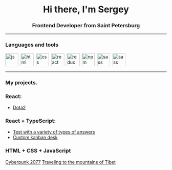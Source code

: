 <div id="header" align="center">
    <h1>Hi there, I'm  Sergey </h1>
    <h3>Frontend Developer from Saint Petersburg</h3>
</div>

---

### Languages and tools

<img src="https://cdn.jsdelivr.net/gh/devicons/devicon/icons/javascript/javascript-original.svg" title="js" width="40" height="40"/>&nbsp;
<img src="https://cdn.jsdelivr.net/gh/devicons/devicon/icons/html5/html5-original.svg" title="html" width="40" height="40"/>&nbsp;
<img src="https://cdn.jsdelivr.net/gh/devicons/devicon/icons/css3/css3-original.svg" title="css" width="40" height="40"/>&nbsp;
<img src="https://cdn.jsdelivr.net/gh/devicons/devicon/icons/react/react-original.svg" title="react" width="40" height="40"/>&nbsp;
<img src="https://cdn.jsdelivr.net/gh/devicons/devicon@latest/icons/redux/redux-original.svg" title="redux" width="40" height="40" />&nbsp;
<img src="https://cdn.jsdelivr.net/gh/devicons/devicon/icons/npm/npm-original-wordmark.svg" title="npm" width="40" height="40"/>&nbsp;
<img src="https://cdn.jsdelivr.net/gh/devicons/devicon@latest/icons/sass/sass-original.svg" title="sass" width="40" height="40" />&nbsp;
<img src="https://cdn.jsdelivr.net/gh/devicons/devicon/icons/typescript/typescript-original.svg" title="sass" width="40" height="40" />&nbsp;


---

### My projects.

### React:
- [Dota2](https://github.com/LifanovSer/dota-2-project)

### React + TypeScript:
- [Test with a variety of types of answers](https://github.com/LifanovSer/test-for-school)
- [Custom kanban desk](https://github.com/Stepashkin63/Spring-Web-Application)

### HTML + CSS + JavaScript
[Cyberpunk 2077](https://github.com/LifanovSer/projectCyberPunk)
[Traveling to the mountains of Tibet](https://github.com/LifanovSer/project-rumTibet)
